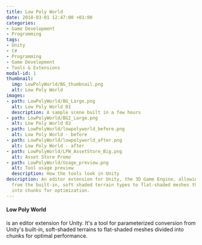 ```yaml
---
title: Low Poly World
date: 2018-03-01 12:47:00 +01:00
categories:
- Game Development
- Programming
tags:
- Unity
- C#
- Programming
- Game Development
- Tools & Extensions
modal-id: 1
thumbnail:
  img: LowPolyWorld/BG_thumbnail.png
  alt: Low Poly World
images:
- path: LowPolyWorld/BG_Large.png
  alt: Low Poly World 01
  description: A sample scene built in a few hours
- path: LowPolyWorld/BG2_Large.png
  alt: Low Poly World 02
- path: LowPolyWorld/lowpolyworld_before.png
  alt: Low Poly World - before
- path: LowPolyWorld/lowpolyworld_after.png
  alt: Low Poly World - after
- path: LowPolyWorld/LPW_AssetStore_Big.png
  alt: Asset Store Promo
- path: LowPolyWorld/Usage_preview.png
  alt: Tool usage preview
  description: How the tools look in Unity
description: An editor extension for Unity, the 3D Game Engine, allowing fast conversion
  from the built-in, soft shaded terrain types to flat-shaded meshes that are divided
  into chunks for optimization.
---
```


#### Low Poly World
is an editor extension for Unity. It's a tool for parameterized conversion from Unity's built-in, soft-shaded terrains to flat-shaded meshes divided into chunks for optimal performance.
